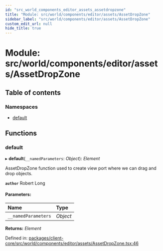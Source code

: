 ```yaml
---
id: "src_world_components_editor_assets_assetdropzone"
title: "Module: src/world/components/editor/assets/AssetDropZone"
sidebar_label: "src/world/components/editor/assets/AssetDropZone"
custom_edit_url: null
hide_title: true
---
```


# Module: src/world/components/editor/assets/AssetDropZone

## Table of contents

### Namespaces

- [default](src_world_components_editor_assets_assetdropzone.default.md)

## Functions

### default

▸ **default**(`__namedParameters`: *Object*): *Element*

AssetDropZone function used to create view port where we can drag and drop objects.

**`author`** Robert Long

#### Parameters:

Name | Type |
:------ | :------ |
`__namedParameters` | *Object* |

**Returns:** *Element*

Defined in: [packages/client-core/src/world/components/editor/assets/AssetDropZone.tsx:46](https://github.com/xr3ngine/xr3ngine/blob/77d12cea0/packages/client-core/src/world/components/editor/assets/AssetDropZone.tsx#L46)
